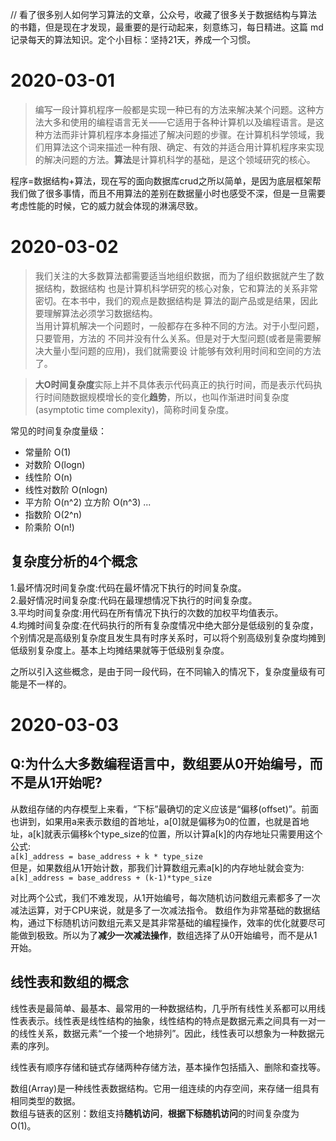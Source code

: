 // 看了很多别人如何学习算法的文章，公众号，收藏了很多关于数据结构与算法的书籍，但是现在才发现，最重要的是行动起来，刻意练习，每日精进。这篇 md 记录每天的算法知识。定个小目标：坚持21天，养成一个习惯。

# 2020-03-01
> 编写一段计算机程序一般都是实现一种已有的方法来解决某个问题。这种方法大多和使用的编程语言无关——它适用于各种计算机以及编程语言。是这种方法而非计算机程序本身描述了解决问题的步骤。在计算机科学领域，我们用算法这个词来描述一种有限、确定、有效的并适合用计算机程序来实现的解决问题的方法。**算法**是计算机科学的基础，是这个领域研究的核心。

程序=数据结构+算法，现在写的面向数据库crud之所以简单，是因为底层框架帮我们做了很多事情，而且不用算法的差别在数据量小时也感受不深，但是一旦需要考虑性能的时候，它的威力就会体现的淋漓尽致。

# 2020-03-02

> 我们关注的大多数算法都需要适当地组织数据，而为了组织数据就产生了数据结构，数据结构 也是计算机科学研究的核心对象，它和算法的关系非常密切。在本书中，我们的观点是数据结构是 算法的副产品或是结果，因此要理解算法必须学习数据结构。  
当用计算机解决一个问题时，一般都存在多种不同的方法。对于小型问题，只要管用，方法的 不同并没有什么关系。但是对于大型问题(或者是需要解决大量小型问题的应用)，我们就需要设 计能够有效利用时间和空间的方法了。

> **大O时间复杂度**实际上并不具体表示代码真正的执行时间，而是表示代码执行时间随数据规模增长的变化**趋势**，所以，也叫作渐进时间复杂度(asymptotic time complexity)，简称时间复杂度。

常见的时间复杂度量级：
- 常量阶 O(1)
- 对数阶 O(logn)
- 线性阶 O(n)
- 线性对数阶 O(nlogn)
- 平方阶 O(n^2) 立方阶 O(n^3) ...
- 指数阶 O(2^n)
- 阶乘阶 O(n!)

## 复杂度分析的4个概念
1.最坏情况时间复杂度:代码在最坏情况下执行的时间复杂度。  
2.最好情况时间复杂度:代码在最理想情况下执行的时间复杂度。  
3.平均时间复杂度:用代码在所有情况下执行的次数的加权平均值表示。  
4.均摊时间复杂度:在代码执行的所有复杂度情况中绝大部分是低级别的复杂度，个别情况是高级别复杂度且发生具有时序关系时，可以将个别高级别复杂度均摊到低级别复杂度上。基本上均摊结果就等于低级别复杂度。

之所以引入这些概念，是由于同一段代码，在不同输入的情况下，复杂度量级有可能是不一样的。

# 2020-03-03
## Q:为什么大多数编程语言中，数组要从0开始编号，而不是从1开始呢?  
从数组存储的内存模型上来看，“下标”最确切的定义应该是“偏移(offset)”。前面也讲到，如果用a来表示数组的首地址，a[0]就是偏移为0的位置，也就是首地址，a[k]就表示偏移k个type_size的位置，所以计算a[k]的内存地址只需要用这个公式:  
`a[k]_address = base_address + k * type_size`  
但是，如果数组从1开始计数，那我们计算数组元素a[k]的内存地址就会变为:   
`a[k]_address = base_address + (k-1)*type_size`  

对比两个公式，我们不难发现，从1开始编号，每次随机访问数组元素都多了一次减法运算，对于CPU来说，就是多了一次减法指令。 数组作为非常基础的数据结构，通过下标随机访问数组元素又是其非常基础的编程操作，效率的优化就要尽可能做到极致。所以为了**减少一次减法操作**，数组选择了从0开始编号，而不是从1开始。

## 线性表和数组的概念
线性表是最简单、最基本、最常用的一种数据结构，几乎所有线性关系都可以用线性表表示。线性表是线性结构的抽象，线性结构的特点是数据元素之间具有一对一的线性关系，数据元素“一个接一个地排列”。因此，线性表可以想象为一种数据元素的序列。  

线性表有顺序存储和链式存储两种存储方法，基本操作包括插入、删除和查找等。  

数组(Array)是一种线性表数据结构。它用一组连续的内存空间，来存储一组具有相同类型的数据。  
数组与链表的区别：数组支持**随机访问**，**根据下标随机访问**的时间复杂度为 O(1)。  

